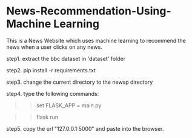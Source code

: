 # News-Recommendation-Using-Machine Learning

This is a News Website which uses machine learning to recommend the news when a user clicks on any news.

step1. extract the bbc dataset in 'dataset' folder

step2. pip install -r requirements.txt

step3. change the current directory to the newsp directory

step4. type the following commands:

>> set FLASK_APP = main.py

>> flask run

step5. copy the url "127.0.0.1:5000" and paste into the browser.

